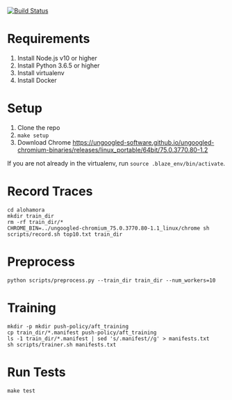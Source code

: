 [![Build Status](https://travis-ci.com/nkansal96/blaze.svg?branch=master)](https://travis-ci.com/nkansal96/blaze)

# Requirements

1. Install Node.js v10 or higher
2. Install Python 3.6.5 or higher
3. Install virtualenv
4. Install Docker

# Setup

1. Clone the repo
2. `make setup`
3. Download Chrome https://ungoogled-software.github.io/ungoogled-chromium-binaries/releases/linux_portable/64bit/75.0.3770.80-1.2

If you are not already in the virtualenv, run `source .blaze_env/bin/activate`.

# Record Traces
```
cd alohamora
mkdir train_dir
rm -rf train_dir/*
CHROME_BIN=../ungoogled-chromium_75.0.3770.80-1.1_linux/chrome sh scripts/record.sh top10.txt train_dir
```

# Preprocess
```
python scripts/preprocess.py --train_dir train_dir --num_workers=10
```

# Training
```
mkdir -p mkdir push-policy/aft_training
cp train_dir/*.manifest push-policy/aft_training
ls -1 train_dir/*.manifest | sed 's/.manifest//g' > manifests.txt
sh scripts/trainer.sh manifests.txt
```
# Run Tests

`make test`
